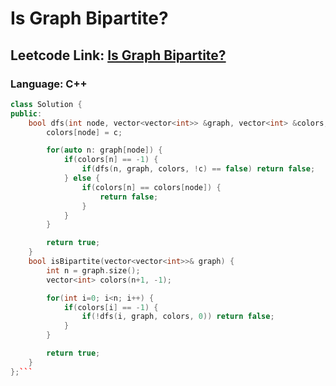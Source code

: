 # Is Graph Bipartite?

## Leetcode Link: [Is Graph Bipartite?](https://leetcode.com/problems/is-graph-bipartite?/)
### Language: C++

```cpp
class Solution {
public:
    bool dfs(int node, vector<vector<int>> &graph, vector<int> &colors, int c) {
        colors[node] = c;

        for(auto n: graph[node]) {
            if(colors[n] == -1) {
                if(dfs(n, graph, colors, !c) == false) return false; 
            } else {
                if(colors[n] == colors[node]) {
                    return false;
                }
            }
        }

        return true;
    }
    bool isBipartite(vector<vector<int>>& graph) {
        int n = graph.size();
        vector<int> colors(n+1, -1);

        for(int i=0; i<n; i++) {
            if(colors[i] == -1) {
                if(!dfs(i, graph, colors, 0)) return false;
            }
        }

        return true;
    }
};```



